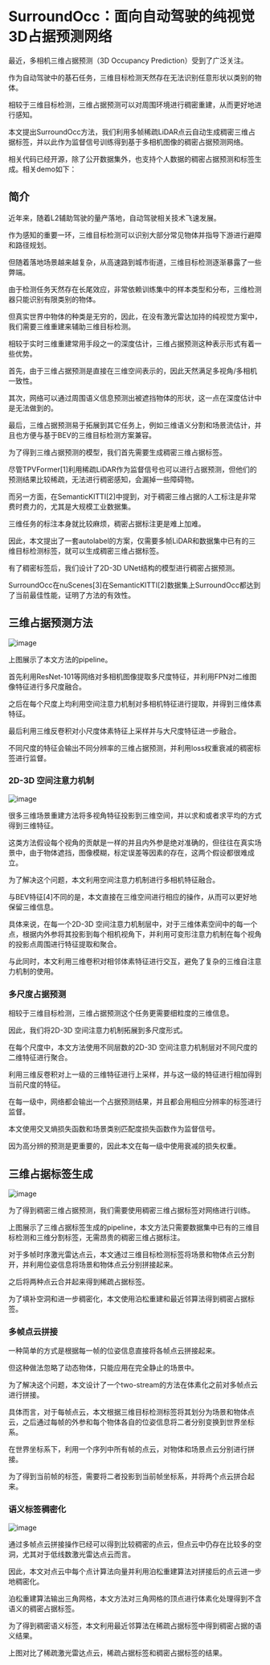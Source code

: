 # SurroundOcc：面向自动驾驶的纯视觉3D占据预测网络

最近，多相机三维占据预测（3D Occupancy Prediction）受到了广泛关注。

作为自动驾驶中的基石任务，三维目标检测天然存在无法识别任意形状以类别的物体。

相较于三维目标检测，三维占据预测可以对周围环境进行稠密重建，从而更好地进行感知。

本文提出SurroundOcc方法，我们利用多帧稀疏LiDAR点云自动生成稠密三维占据标签，并以此作为监督信号训练得到基于多相机图像的稠密占据预测网络。

相关代码已经开源，除了公开数据集外，也支持个人数据的稠密占据预测和标签生成。相关demo如下：

## 简介
近年来，随着L2辅助驾驶的量产落地，自动驾驶相关技术飞速发展。

作为感知的重要一环，三维目标检测可以识别大部分常见物体并指导下游进行避障和路径规划。

但随着落地场景越来越复杂，从高速路到城市街道，三维目标检测逐渐暴露了一些弊端。

由于检测任务天然存在长尾效应，非常依赖训练集中的样本类型和分布，三维检测器只能识别有限类别的物体。

但真实世界中物体的种类是无穷的，因此，在没有激光雷达加持的纯视觉方案中，我们需要三维重建来辅助三维目标检测。

相较于实时三维重建常用手段之一的深度估计，三维占据预测这种表示形式有着一些优势。

首先，由于三维占据预测是直接在三维空间表示的，因此天然满足多视角/多相机一致性。

其次，网络可以通过周围语义信息预测出被遮挡物体的形状，这一点在深度估计中是无法做到的。

最后，三维占据预测易于拓展到其它任务上，例如三维语义分割和场景流估计，并且也方便与基于BEV的三维目标检测方案兼容。

为了得到三维占据预测的模型，我们首先需要生成稠密三维占据标签。

尽管TPVFormer[1]利用稀疏LiDAR作为监督信号也可以进行占据预测，但他们的预测结果比较稀疏，无法进行稠密感知，会漏掉一些障碍物。

而另一方面，在SemanticKITTI[2]中提到，对于稠密三维占据的人工标注是非常费时费力的，尤其是大规模工业数据集。

三维任务的标注本身就比较麻烦，稠密占据标注更是难上加难。

因此，本文提出了一套autolabel的方案，仅需要多帧LiDAR和数据集中已有的三维目标检测标签，就可以生成稠密三维占据标签。

有了稠密标签后，我们设计了2D-3D UNet结构的模型进行稠密占据预测。

SurroundOcc在nuScenes[3]在SemanticKITTI[2]数据集上SurroundOcc都达到了当前最佳性能，证明了方法的有效性。

## 三维占据预测方法
![image](https://user-images.githubusercontent.com/48575896/228441635-5bcca6e7-c4f9-4340-8c82-a8b7e582c8d9.png)

上图展示了本文方法的pipeline。

首先利用ResNet-101等网络对多相机图像提取多尺度特征，并利用FPN对二维图像特征进行多尺度融合。

之后在每个尺度上均利用空间注意力机制对多相机特征进行提取，并得到三维体素特征。

最后利用三维反卷积对小尺度体素特征上采样并与大尺度特征进一步融合。

不同尺度的特征会输出不同分辨率的三维占据预测，并利用loss权重衰减的稠密标签进行监督。

### 2D-3D 空间注意力机制
![image](https://user-images.githubusercontent.com/48575896/228449612-f01956d8-8562-4d2e-98bd-d659ea5fae31.png)

很多三维场景重建方法将多视角特征投影到三维空间，并以求和或者求平均的方式得到三维特征。

这类方法假设每个视角的贡献是一样的并且内外参是绝对准确的，但往往在真实场景中，由于物体遮挡，图像模糊，标定误差等因素的存在，这两个假设都很难成立。

为了解决这个问题，本文利用空间注意力机制进行多相机特征融合。

与BEV特征[4]不同的是，本文直接在三维空间进行相应的操作，从而可以更好地保留三维信息。

具体来说，在每一个2D-3D 空间注意力机制层中，对于三维体素空间中的每一个点，根据内外参将其投影到每个相机视角下，并利用可变形注意力机制在每个视角的投影点周围进行特征提取和聚合。

与此同时，本文利用三维卷积对相邻体素特征进行交互，避免了复杂的三维自注意力机制的使用。

### 多尺度占据预测
相较于三维目标检测，三维占据预测这个任务更需要细粒度的三维信息。

因此，我们将2D-3D 空间注意力机制拓展到多尺度形式。

在每个尺度中，本文方法使用不同层数的2D-3D 空间注意力机制层对不同尺度的二维特征进行聚合。

利用三维反卷积对上一级的三维特征进行上采样，并与这一级的特征进行相加得到当前尺度的特征。

在每一级中，网络都会输出一个占据预测结果，并且都会用相应分辨率的标签进行监督。

本文使用交叉熵损失函数和场景类别匹配度损失函数作为监督信号。

因为高分辨的预测是更重要的，因此本文在每一级中使用衰减的损失权重。

## 三维占据标签生成
![image](https://user-images.githubusercontent.com/48575896/228450327-75093eb8-f457-4b0a-8d2c-038db2457fb8.png)

为了得到稠密三维占据预测，我们需要使用稠密三维占据标签对网络进行训练。

上图展示了三维占据标签生成的pipeline，本文方法只需要数据集中已有的三维目标检测和三维分割标签，无需昂贵的稠密三维占据标注。

对于多帧时序激光雷达点云，本文通过三维目标检测标签将场景和物体点云分割开，并利用位姿信息将场景和物体点云分别拼接起来。

之后将两种点云合并起来得到稀疏占据标签。

为了填补空洞和进一步稠密化，本文使用泊松重建和最近邻算法得到稠密占据标签。

### 多帧点云拼接
一种简单的方式是根据每一帧的位姿信息直接将各帧点云拼接起来。

但这种做法忽略了动态物体，只能应用在完全静止的场景中。

为了解决这个问题，本文设计了一个two-stream的方法在体素化之前对多帧点云进行拼接。

具体而言，对于每帧点云，本文根据三维目标检测标签将其划分为场景和物体点云，之后通过每帧的外参和每个物体各自的位姿信息将二者分别变换到世界坐标系。

在世界坐标系下，利用一个序列中所有帧的点云，对物体和场景点云分别进行拼接。

为了得到当前帧的标签，需要将二者投影到当前帧坐标系，并将两个点云拼合起来。

### 语义标签稠密化
![image](https://user-images.githubusercontent.com/48575896/228451923-f58cbaf0-9082-409e-9f03-4831f08877f8.png)

通过多帧点云拼接操作已经可以得到比较稠密的点云，但点云中仍存在比较多的空洞，尤其对于低线数激光雷达点云而言。

因此，本文对点云中每个点计算法向量并利用泊松重建算法对拼接后的点云进一步地稠密化。

泊松重建算法输出三角网格，本文方法对三角网格的顶点进行体素化处理得到不含语义的稠密占据标签。

为了得到稠密语义标签，本文利用最近邻算法在稀疏占据标签中得到稠密占据的语义结果。

上图对比了稀疏激光雷达点云，稀疏占据标签和稠密占据标签的结果。

